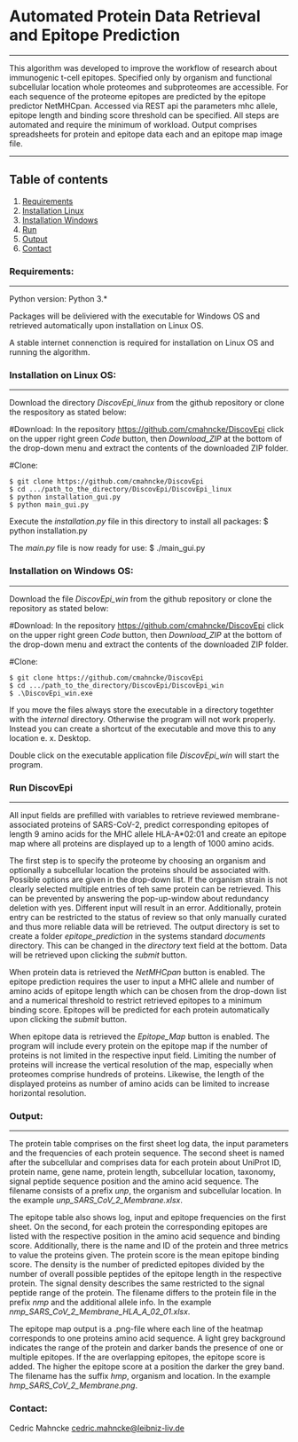 # Automated Protein Data Retrieval and Epitope Prediction

***

This algorithm was developed to improve the workflow of research about immunogenic t-cell epitopes.
Specified only by organism and functional subcellular location whole proteomes and subproteomes are
accessible. For each sequence of the proteome epitopes are predicted by the epitope predictor 
NetMHCpan. Accessed via REST api the parameters mhc allele, epitope length and binding score 
threshold can be specified. All steps are automated and require the minimum of workload.
Output comprises spreadsheets for protein and epitope data each and an epitope map image file.

***

## Table of contents
1. [Requirements](#requirements)
2. [Installation Linux](#Installation-on-Linux-OS)
3. [Installation Windows](#Installation-on-Windows-OS)
4. [Run](#Run-DiscovEpi)
5. [Output](#output)
6. [Contact](#contact)


### Requirements:
***
Python version:    Python 3.*

Packages will be deliviered with the executable for Windows OS and retrieved automatically upon
installation on Linux OS.

A stable internet connenction is required for installation on Linux OS and running the algorithm.

### Installation on Linux OS:
***
Download the directory _DiscovEpi_linux_  from the github repository or clone the respository as
stated below:

#Download:
In the repository https://github.com/cmahncke/DiscovEpi click on the upper right green _Code_ 
button, then _Download_ZIP_  at the bottom of the drop-down menu and extract the contents of the
downloaded ZIP folder.

#Clone:
```
$ git clone https://github.com/cmahncke/DiscovEpi
$ cd .../path_to_the_directory/DiscovEpi/DiscovEpi_linux
$ python installation_gui.py
$ python main_gui.py
```

Execute the _installation.py_ file in this directory to install all packages:
$ python installation.py

The _main.py_ file is now ready for use:
$ ./main_gui.py

### Installation on Windows OS:
***
Download the file _DiscovEpi_win_ from the github repository or clone the repository as stated
below:

#Download:
In the repository https://github.com/cmahncke/DiscovEpi click on the upper right green _Code_ 
button, then _Download_ZIP_  at the bottom of the drop-down menu and extract the contents of the
downloaded ZIP folder.

#Clone:
```
$ git clone https://github.com/cmahncke/DiscovEpi
$ cd .../path_to_the_directory/DiscovEpi/DiscovEpi_win
$ .\DiscovEpi_win.exe
```

If you move the files always store the executable in a directory togethter with the 
_internal_ directory. Otherwise the program will not work properly.
Instead you can create a shortcut of the executable and move this to any location e. x. Desktop.

Double click on the executable application file _DiscovEpi_win_ will start the program.

### Run DiscovEpi
***
All input fields are prefilled with variables to retrieve reviewed membrane-associated proteins of
SARS-CoV-2, predict corresponding epitopes of length 9 amino acids for the MHC allele HLA-A*02:01
and create an epitope map where all proteins are displayed up to a length of 1000 amino acids.

The first step is to specify the proteome by choosing an organism and optionally a subcellular 
location the proteins should be associated with. Possible options are given in the drop-down list.
If the organism strain is not clearly selected multiple entries of teh same protein can be
retrieved. This can be prevented by answering the pop-up-window about redundancy deletion with yes.
Different input will result in an error. Additionally, protein entry can be restricted to the
status of review so that only manually curated and thus more reliable data will be retrieved.
The output directory is set to create a folder _epitope_prediction_ in the systems standard
_documents_ directory. This can be changed in the _directory_ text field at the bottom. Data will 
be retrieved upon clicking the _submit_ button.

When protein data is retrieved the _NetMHCpan_ button is enabled. The epitope prediction requires
the user  to input a MHC allele and number of amino acids of epitope length which can be chosen 
from the drop-down list and a numerical threshold to restrict retrieved epitopes to a minimum
binding score. Epitopes will be predicted for each protein automatically upon clicking the _submit_
button.

When epitope data is retrieved the _Epitope_Map_ button is enabled. The program will include every
protein on the epitope map if the number of proteins is not limited in the respective input field. 
Limiting the number of proteins will increase the vertical resolution of the map, especially when 
proteomes comprise hundreds of proteins. Likewise, the length of the displayed proteins as number 
of amino acids can be limited to increase horizontal resolution.  

### Output:
***

The protein table comprises on the first sheet log data, the input parameters and the frequencies
of each protein sequence. The second sheet is named after the subcellular and comprises data for
each protein about UniProt ID, protein name, gene name, protein length, subcellular location, 
taxonomy, signal peptide sequence position and the amino acid sequence. The filename consists of a
prefix _unp_, the organism and subcellular location. In the example _unp_SARS_CoV_2_Membrane.xlsx_.
 
The epitope table also shows log, input and epitope frequencies on the first sheet. On the second,
for each protein the corresponding epitopes are listed with the respective position in the amino
acid sequence and binding score. Additionally, there is the name and ID of the protein and three
metrics to value the proteins given. The protein score is the mean epitope binding score. The 
density is the number of predicted epitopes divided by the number of overall possible peptides of
the epitope length in the respective protein. The signal density describes the same restricted to
the signal peptide range of the protein. The filename differs to the protein file in the prefix
_nmp_ and the additional allele info. In the example _nmp_SARS_CoV_2_Membrane_HLA_A_02_01.xlsx_.

The epitope map output is a .png-file where each line of the heatmap corresponds to one proteins 
amino acid sequence. A light grey background indicates the range of the protein and darker bands
the presence of one or multiple epitopes. If the are overlapping epitopes, the epitope score is
added. The higher the epitope score at a position the darker the grey band. The filename has the
suffix _hmp_, organism and location. In the example _hmp_SARS_CoV_2_Membrane.png_.

### Contact:
Cedric Mahncke
cedric.mahncke@leibniz-liv.de

